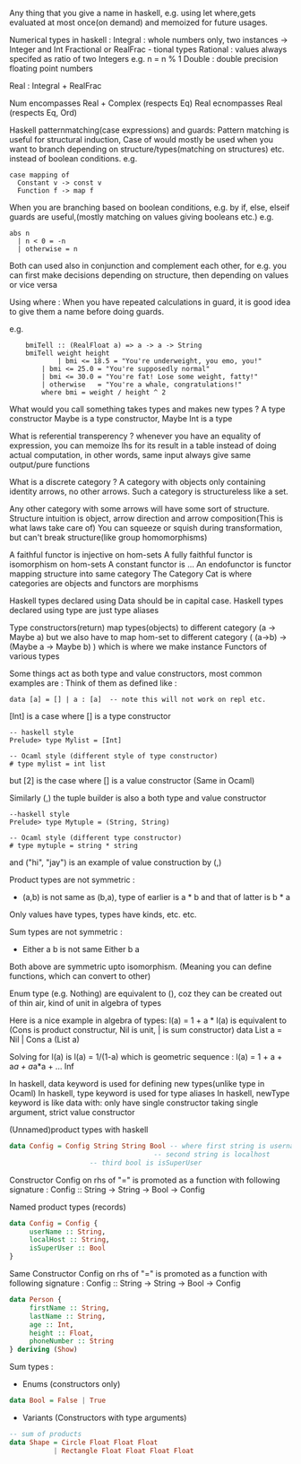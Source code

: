

Any thing that you give a name in haskell,
e.g. using let where,gets evaluated at most once(on demand)
and memoized for future usages.

Numerical types in haskell :
Integral : whole numbers only, two instances -> Integer and Int
Fractional or RealFrac - tional types
  Rational : values always specifed as ratio of two Integers e.g. n = n % 1
  Double   : double precision floating point numbers

Real : Integral + RealFrac

Num encompasses Real + Complex (respects Eq)
Real ecnompasses Real (respects Eq, Ord)


Haskell patternmatching(case expressions) and guards:
Pattern matching is useful for structural induction,
Case of would mostly be used when you want to branch depending
on structure/types(matching on structures)
etc. instead of boolean conditions.
e.g.

```
case mapping of
  Constant v -> const v
  Function f -> map f
```

When you are branching based on boolean conditions, e.g. by if, else, elseif
guards are useful,(mostly matching on values giving booleans etc.) e.g.

```
abs n
  | n < 0 = -n
  | otherwise = n
```

Both can used also in conjunction and complement each other,
for e.g. you can first make decisions depending on structure,
then depending on values or vice versa

Using where :
When you have repeated calculations in guard, it is good idea to
give them a name before doing guards.

e.g.
```
    bmiTell :: (RealFloat a) => a -> a -> String
    bmiTell weight height
    	    | bmi <= 18.5 = "You're underweight, you emo, you!"
	    | bmi <= 25.0 = "You're supposedly normal"
	    | bmi <= 30.0 = "You're fat! Lose some weight, fatty!"
	    | otherwise   = "You're a whale, congratulations!"
	    where bmi = weight / height ^ 2
```

What would you call something takes types and makes new types ?
A type constructor
Maybe is a type constructor, Maybe Int is a type

What is referential transperency ?
whenever you have an equality of expression,
you can memoize lhs for its result in a table instead of doing actual computation,
in other words, same input always give same output/pure functions


What is a discrete category ?
A category with objects only containing identity arrows, no other arrows.
Such a category is structureless like a set.

Any other category with some arrows will have some sort of structure.
Structure intuition is object, arrow direction and arrow composition(This is what laws take care of)
You can squeeze or squish during transformation, but can't break structure(like group homomorphisms)

A faithful functor is injective on hom-sets
A fully faithful functor is isomorphism on hom-sets
A constant functor is ...
An endofunctor is functor mapping structure into same category
The Category Cat is where categories are objects and functors are morphisms

Haskell types declared using Data should be in capital case.
Haskell types declared using type are just type aliases

Type constructors(return) map types(objects) to different category (a -> Maybe a)
but we also have to map hom-set to different category ( (a->b) -> (Maybe a -> Maybe b) )
which is where we make instance Functors of various types

Some things act as both type and value constructors,
most common examples are :
Think of them as defined like :
```
data [a] = [] | a : [a]  -- note this will not work on repl etc.
```
[Int] is a case where [] is a type constructor
```
-- haskell style
Prelude> type Mylist = [Int]

-- Ocaml style (different style of type constructor)
# type mylist = int list
```
but [2] is the case where [] is a value constructor (Same in Ocaml)

Similarly (,) the tuple builder is also a both type and value constructor
```
--haskell style
Prelude> type Mytuple = (String, String)

-- Ocaml style (different type constructor)
# type mytuple = string * string
```
and ("hi", "jay") is an example of value construction by (,)

Product types are not symmetric :
* (a,b) is not same as (b,a), type of earlier is a * b and that of latter is b * a

Only values have types,
types have kinds,
etc. etc.

Sum types are not symmetric :
* Either a b is not same Either b a

Both above are symmetric upto isomorphism.
(Meaning you can define functions, which can convert to other)

Enum type (e.g. Nothing) are equivalent to (), coz they can be created out of thin air,
kind of unit in algebra of types

Here is a nice example in algebra of types:
l(a) = 1 + a * l(a)
is equivalent to (Cons is product constructur, Nil is unit, | is sum constructor)
data List a = Nil | Cons a (List a)

Solving for l(a) is
l(a) = 1/(1-a)
which is geometric sequence :
l(a) = 1 + a + a*a + a*a*a + ... Inf

In haskell, data keyword is used for defining new types(unlike type in Ocaml)
In haskell, type keyword is used for type aliases
In haskell, newType keyword is like data with:
   only have single constructor taking single argument, strict value constructor


(Unnamed)product types with haskell
```haskell
data Config = Config String String Bool -- where first string is username,
     	      	     	    	   	-- second string is localhost
					-- third bool is isSuperUser
```

Constructor Config on rhs of "=" is promoted as a function with following
signature :
Config :: String -> String -> Bool -> Config

Named product types (records)
```haskell
data Config = Config {
     userName :: String,
     localHost :: String,
     isSuperUser :: Bool
}
```


Same Constructor Config on rhs of "=" is promoted as a function with following
signature :
Config :: String -> String -> Bool -> Config

```haskell
data Person {
     firstName :: String,
     lastName :: String,
     age :: Int,
     height :: Float,
     phoneNumber :: String
} deriving (Show)
```


Sum types :
* Enums (constructors only)
```haskell
data Bool = False | True
```

* Variants (Constructors with type arguments)
```haskell
-- sum of products
data Shape = Circle Float Float Float
     	   | Rectangle Float Float Float Float
```

